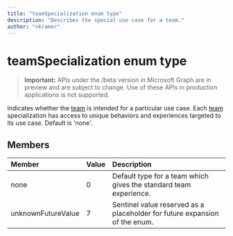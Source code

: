 ```yaml
---
title: "teamSpecialization enum type"
description: "Describes the special use case for a team."author: "nkramer"
---
```


# teamSpecialization enum type

> **Important:** APIs under the /beta version in Microsoft Graph are in preview and are subject to change. Use of these APIs in production applications is not supported.

Indicates whether the [team](../resources/team.md) is intended for a particular use case. Each [team](../resources/team.md) specialization has access to unique behaviors and experiences targeted to its use case. Default is 'none'.

## Members

| Member             | Value | Description                                                                |
| :----------------- | :---- | :------------------------------------------------------------------------- |
| none               | 0     | Default type for a team which gives the standard team experience.          |
| unknownFutureValue | 7     | Sentinel value reserved as a placeholder for future expansion of the enum. |
